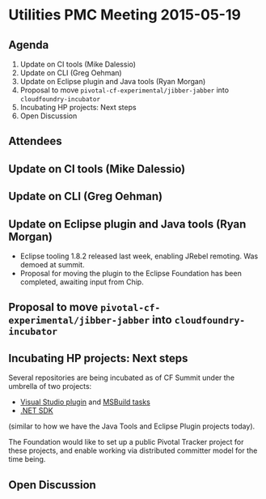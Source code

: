 # Utilities PMC Meeting 2015-05-19

## Agenda

1. Update on CI tools (Mike Dalessio)
2. Update on CLI (Greg Oehman)
3. Update on Eclipse plugin and Java tools (Ryan Morgan)
4. Proposal to move `pivotal-cf-experimental/jibber-jabber` into `cloudfoundry-incubator`
5. Incubating HP projects: Next steps
6. Open Discussion


## Attendees


## Update on CI tools (Mike Dalessio)


## Update on CLI (Greg Oehman)


## Update on Eclipse plugin and Java tools (Ryan Morgan)
* Eclipse tooling 1.8.2 released last week, enabling JRebel remoting.  Was demoed at summit.
* Proposal for moving the plugin to the Eclipse Foundation has been completed, awaiting input from Chip.

## Proposal to move `pivotal-cf-experimental/jibber-jabber` into `cloudfoundry-incubator`


## Incubating HP projects: Next steps

Several repositories are being incubated as of CF Summit under the
umbrella of two projects:

* [Visual Studio plugin][vsp] and [MSBuild tasks][msbuild]
* [.NET SDK][sdk]

(similar to how we have the Java Tools and Eclipse Plugin projects today).

The Foundation would like to set up a public Pivotal Tracker project
for these projects, and enable working via distributed committer model
for the time being.

  [vsp]: https://github.com/cloudfoundry-incubator/cf-vs-extension
  [msbuild]: https://github.com/cloudfoundry-incubator/cf-msbuild-tasks
  [sdk]: https://github.com/cloudfoundry-incubator/cf-dotnet-sdk


## Open Discussion
